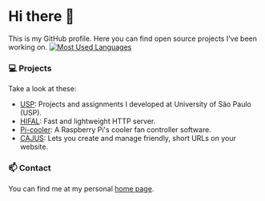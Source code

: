 # Hi there 👋
This is my GitHub profile. Here you can find open source projects I've been working on.
[![Most Used Languages](https://github-readme-stats.vercel.app/api/top-langs/?username=mcarvalhor&langs_count=3)](https://github.com/anuraghazra/github-readme-stats)

### 💻 Projects
Take a look at these:
- [USP](https://github.com/mcarvalhor/USP): Projects and assignments I developed at University of São Paulo (USP).
- [HIFAL](https://github.com/mcarvalhor/HIFAL): Fast and lightweight HTTP server.
- [Pi-cooler](https://github.com/mcarvalhor/pi-cooler): A Raspberry Pi's cooler fan controller software.
- [CAJUS](https://github.com/mcarvalhor/CAJUS): Lets you create and manage friendly, short URLs on your website.

### 📫 Contact
You can find me at my personal [home page](http://mcarvalhor.com/).


<!--
**mcarvalhor/mcarvalhor** is a ✨ _special_ ✨ repository because its `README.md` (this file) appears on your GitHub profile.

Here are some ideas to get you started:

- 🔭 I’m currently working on ...
- 🌱 I’m currently learning ...
- 👯 I’m looking to collaborate on ...
- 🤔 I’m looking for help with ...
- 💬 Ask me about ...
- 📫 How to reach me: ...
- 😄 Pronouns: ...
- ⚡ Fun fact: ...
-->
